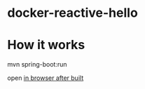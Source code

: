 # docker-reactive-hello

# How it works

mvn spring-boot:run

open [in browser after built](localhost:9090/hiDocker)
